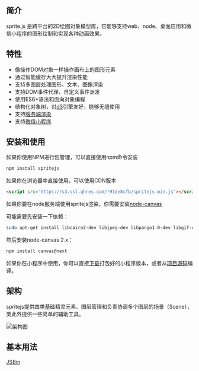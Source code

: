 <style>
#demo-quickStart {
  width: 100%;
  padding-bottom: 26%;
}
</style>

## 简介

sprite.js 是跨平台的2D绘图对象模型库，它能够支持web、node、桌面应用和微信小程序的图形绘制和实现各种动画效果。

## 特性

- 像操作DOM对象一样操作画布上的图形元素
- 通过智能缓存大大提升渲染性能
- 支持多图层处理图形、文本、图像渲染
- 支持DOM事件代理、自定义事件派发
- 使用ES6+语法和面向对象编程
- 结构化对象树，对[d3](https://github.com/d3/d3)引擎友好，能够无缝使用
- 支持[服务端渲染](#server-side-render)
- 支持[微信小程序](https://github.com/spritejs/sprite-wxapp)

## 安装和使用

如果你使用NPM进行包管理，可以直接使用npm命令安装

```bash
npm install spritejs
```

如果你在浏览器中直接使用，可以使用CDN版本

```html
<script src="https://s3.ssl.qhres.com/!91de8cfb/spritejs.min.js"></script>
```

如果你要在node服务端使用spritejs渲染，你需要安装[node-canvas](https://github.com/Automattic/node-canvas)

可能需要先安装一下依赖：

```bash
sudo apt-get install libcairo2-dev libjpeg-dev libpango1.0-dev libgif-dev build-essential g++
```

然后安装node-canvas 2.x：

```bash
npm install canvas@next
```

如果你在小程序中使用，你可以直接[下载](https://s5.ssl.qhres.com/!5cceaaaa/sprite-wxapp.js)打包好的小程序版本，或者从[项目源码](https://github.com/spritejs/sprite-core)编译。

## 架构

spritejs提供四类基础精灵元素、图层管理和负责协调多个图层的场景（Scene），类此外提供一些简单的辅助工具。

![架构图](/res/spritejs-design1.svg)

## 基本用法 
[JSBin](https://code.h5jun.com/sedam/edit?js,output)

<!-- demo: quickStart -->

<div id="demo-quickStart" style="position:relative"></div>


<script src="/js/instruction.js"></script>

